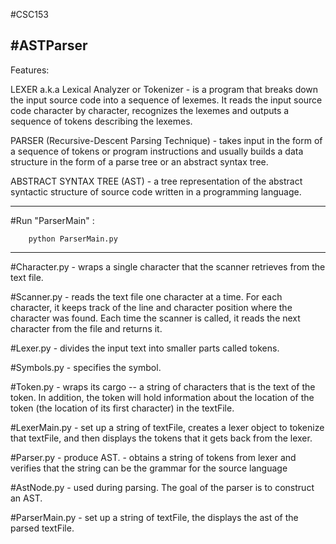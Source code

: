 #CSC153

#ASTParser
----------------------------------------------------------------------------------------------------

Features: 

LEXER a.k.a Lexical Analyzer or Tokenizer
    - is a program that breaks down the input source code into a sequence of lexemes.
      It reads the input source code character by character, recognizes the lexemes and outputs
      a sequence of tokens describing the lexemes.

PARSER (Recursive-Descent Parsing Technique)
    - takes input in the form of a sequence of tokens or program instructions and usually builds
      a data structure in the form of a parse tree or an abstract syntax tree.

ABSTRACT SYNTAX TREE (AST)
    - a tree representation of the abstract syntactic structure of source code written in a 
      programming language.
      
----------------------------------------------------------------------------------------------------    

#Run "ParserMain" :

        python ParserMain.py

----------------------------------------------------------------------------------------------------

#Character.py
    - wraps a single character that the scanner retrieves from the text file. 

#Scanner.py
    - reads the text file one character at a time. For each character, it keeps track of the 
      line and character position where the character was found. Each time the scanner is called,
      it reads the next character from the file and returns it.

#Lexer.py
    - divides the input text into smaller parts called tokens.

#Symbols.py
    - specifies the symbol.

#Token.py
    - wraps its cargo -- a string of characters that is the text of the token. 
      In addition, the token will hold information about the location
      of the token (the location of its first character) in the textFile.

#LexerMain.py
    - set up a string of textFile, creates a lexer object to tokenize that textFile,
      and then displays the tokens that it gets back from the lexer.

#Parser.py
    - produce AST.
    - obtains a string of tokens from lexer and verifies that the string can be the grammar for
      the source language

#AstNode.py
    - used during parsing. The goal of the parser is to construct an AST.

#ParserMain.py
    - set up a string of textFile, the displays the ast of the parsed textFile.
    
